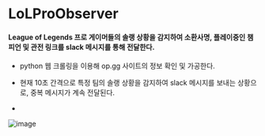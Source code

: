 # LoLProObserver

#### League of Legends 프로 게이머들의 솔랭 상황을 감지하여 소환사명, 플레이중인 챔피언 및 관전 링크를 slack 메시지를 통해 전달한다.

- python 웹 크롤링을 이용해 op.gg 사이트의 정보 확인 및 가공한다.

- 현재 10초 간격으로 특정 팀의 솔랭 상황을 감지하여 slack 메시지를 보내는 상황으로, 중복 메시지가 계속 전달된다.
- 
![image](https://user-images.githubusercontent.com/48047620/111984366-a2cd3700-8b4e-11eb-9fc2-7a9fde5fb73e.png)
